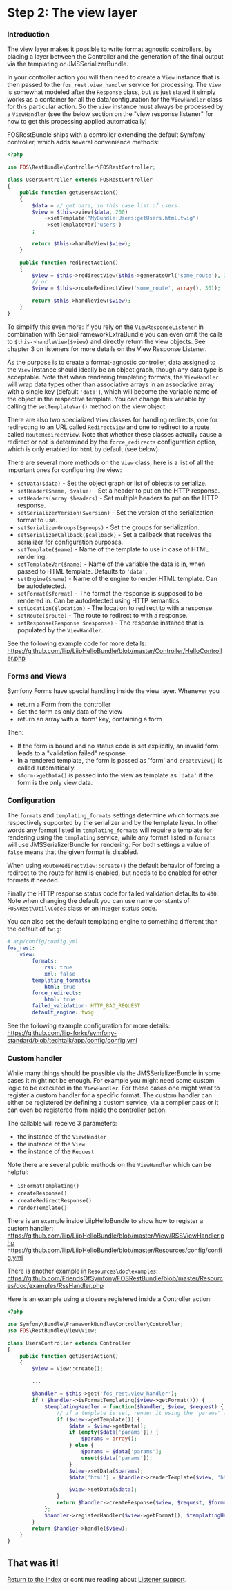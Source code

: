 Step 2: The view layer
======================
### Introduction

The view layer makes it possible to write format agnostic controllers, by
placing a layer between the Controller and the generation of the final output
via the templating or JMSSerializerBundle.

In your controller action you will then need to create a ``View`` instance that
is then passed to the ``fos_rest.view_handler`` service for processing. The
``View`` is somewhat modeled after the ``Response`` class, but as just stated
it simply works as a container for all the data/configuration for the
``ViewHandler`` class for this particular action.  So the ``View`` instance
must always be processed by a ``ViewHandler`` (see the below section on the
"view response listener" for how to get this processing applied automatically)

FOSRestBundle ships with a controller extending the default Symfony controller,
which adds several convenience methods:

```php
<?php

use FOS\RestBundle\Controller\FOSRestController;

class UsersController extends FOSRestController
{
    public function getUsersAction()
    {
        $data = // get data, in this case list of users.
        $view = $this->view($data, 200)
            ->setTemplate("MyBundle:Users:getUsers.html.twig")
            ->setTemplateVar('users')
        ;

        return $this->handleView($view);
    }

    public function redirectAction()
    {
        $view = $this->redirectView($this->generateUrl('some_route'), 301);
        // or
        $view = $this->routeRedirectView('some_route', array(), 301);

        return $this->handleView($view);
    }
}
```

To simplify this even more: If you rely on the ``ViewResponseListener`` in combination with
SensioFrameworkExtraBundle you can even omit the calls to ``$this->handleView($view)``
and directly return the view objects. See chapter 3 on listeners for more details
on the View Response Listener.

As the purpose is to create a format-agnostic controller, data assigned to the
``View`` instance should ideally be an object graph, though any data type is
acceptable. Note that when rendering templating formats, the ``ViewHandler``
will wrap data types other than associative arrays in an associative array with
a single key (default  ``'data'``), which will become the variable name of the
object in the respective template. You can change this variable by calling
the ``setTemplateVar()`` method on the view object.

There are also two specialized ``View`` classes for handling redirects, one for
redirecting to an URL called ``RedirectView`` and one to redirect to a route
called ``RouteRedirectView``.  Note that whether these classes actually cause a
redirect or not is determined by the ``force_redirects`` configuration option,
which is only enabled for ``html`` by default (see below).

There are several more methods on the ``View`` class, here is a list of all
the important ones for configuring the view:

* ``setData($data)`` - Set the object graph or list of objects to serialize.
* ``setHeader($name, $value)`` - Set a header to put on the HTTP response.
* ``setHeaders(array $headers)`` - Set multiple headers to put on the HTTP response.
* ``setSerializerVersion($version)`` - Set the version of the serialization format to use.
* ``setSerializerGroups($groups)`` - Set the groups for serialization.
* ``setSerializerCallback($callback)`` - Set a callback that receives the serializer for configuration purposes.
* ``setTemplate($name)`` - Name of the template to use in case of HTML rendering.
* ``setTemplateVar($name)`` - Name of the variable the data is in, when passed to HTML template. Defaults to ``'data'``.
* ``setEngine($name)`` - Name of the engine to render HTML template. Can be autodetected.
* ``setFormat($format)`` - The format the response is supposed to be rendered in. Can be autodetected using HTTP semantics.
* ``setLocation($location)`` - The location to redirect to with a response.
* ``setRoute($route)`` - The route to redirect to with a response.
* ``setResponse(Response $response)`` - The response instance that is populated by the ``ViewHandler``.

See the following example code for more details:
https://github.com/liip/LiipHelloBundle/blob/master/Controller/HelloController.php

### Forms and Views

Symfony Forms have special handling inside the view layer. Whenever you

- return a Form from the controller
- Set the form as only data of the view
- return an array with a 'form' key, containing a form

Then:

- If the form is bound and no status code is set explicitly, an invalid form leads to a "validation failed" response.
- In a rendered template, the form is passed as 'form' and ``createView()`` is called automatically.
- ``$form->getData()`` is passed into the view as template as ``'data'`` if the form is the only view data.

### Configuration

The ``formats`` and ``templating_formats`` settings determine which formats are
respectively supported by the serializer and by the template layer. In other
words any format listed in ``templating_formats`` will require a template for
rendering using the ``templating`` service, while any format listed in
``formats`` will use JMSSerializerBundle for rendering.  For both settings a
value of ``false`` means that the given format is disabled.

When using ``RouteRedirectView::create()`` the default behavior of forcing a
redirect to the route for html is enabled, but needs to be enabled for other
formats if needed.

Finally the HTTP response status code for failed validation defaults to
``400``. Note when changing the default you can use name constants of
``FOS\Rest\Util\Codes`` class or an integer status code.

You can also set the default templating engine to something different than the
default of ``twig``:

```yaml
# app/config/config.yml
fos_rest:
    view:
        formats:
            rss: true
            xml: false
        templating_formats:
            html: true
        force_redirects:
            html: true
        failed_validation: HTTP_BAD_REQUEST
        default_engine: twig
```

See the following example configuration for more details:
https://github.com/liip-forks/symfony-standard/blob/techtalk/app/config/config.yml

### Custom handler

While many things should be possible via the JMSSerializerBundle in some cases
it might not be enough. For example you might need some custom logic to be
executed in the ``ViewHandler``. For these cases one might want to register a
custom handler for a specific format. The custom handler can either be
registered by defining a custom service, via a compiler pass or it can even be
registered from inside the controller action.

The callable will receive 3 parameters:

 * the instance of the ``ViewHandler``
 * the instance of the ``View``
 * the instance of the ``Request``

Note there are several public methods on the ``ViewHandler`` which can be helpful:

 * ``isFormatTemplating()``
 * ``createResponse()``
 * ``createRedirectResponse()``
 * ``renderTemplate()``

There is an example inside LiipHelloBundle to show how to register a custom handler:
https://github.com/liip/LiipHelloBundle/blob/master/View/RSSViewHandler.php
https://github.com/liip/LiipHelloBundle/blob/master/Resources/config/config.yml

There is another example in ``Resources\doc\examples``:
https://github.com/FriendsOfSymfony/FOSRestBundle/blob/master/Resources/doc/examples/RssHandler.php

Here is an example using a closure registered inside a Controller action:

```php
<?php

use Symfony\Bundle\FrameworkBundle\Controller\Controller;
use FOS\RestBundle\View\View;

class UsersController extends Controller
{
    public function getUsersAction()
    {
        $view = View::create();

        ...

        $handler = $this->get('fos_rest.view_handler');
        if (!$handler->isFormatTemplating($view->getFormat())) {
            $templatingHandler = function($handler, $view, $request) {
                // if a template is set, render it using the 'params' and place the content into the data
                if ($view->getTemplate()) {
                    $data = $view->getData();
                    if (empty($data['params'])) {
                        $params = array();
                    } else {
                        $params = $data['params'];
                        unset($data['params']);
                    }
                    $view->setData($params);
                    $data['html'] = $handler->renderTemplate($view, 'html');

                    $view->setData($data);
                }
                return $handler->createResponse($view, $request, $format);
            };
            $handler->registerHandler($view->getFormat(), $templatingHandler);
        }
        return $handler->handle($view);
    }
}
```

## That was it!
[Return to the index](index.md) or continue reading about [Listener support](3-listener-support.md).
